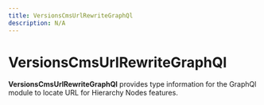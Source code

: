 ```yaml
---
title: VersionsCmsUrlRewriteGraphQl
description: N/A
---
```


# VersionsCmsUrlRewriteGraphQl

**VersionsCmsUrlRewriteGraphQl** provides type information for the GraphQl module to locate URL for Hierarchy Nodes features.
